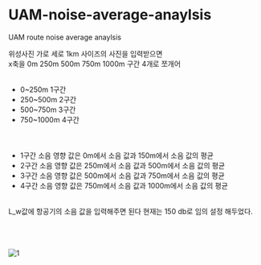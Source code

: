 # UAM-noise-average-anaylsis
UAM route noise average anaylsis

위성사진 가로 세로 1km 사이즈의 사진을 입력받으면  <br>
x축을 0m 250m 500m 750m 1000m 구간 4개로 쪼개어 <br> <br>
- 0~250m 1구간 <br>
- 250~500m 2구간 <br>
- 500~750m 3구간 <br>
- 750~1000m 4구간 <br>
 <br> <br> <br>
- 1구간 소음 영향 값은 0m에서 소음 값과 150m에서 소음 값의 평균 <br>
- 2구간 소음 영향 값은 250m에서 소음 값과 500m에서 소음 값의 평균 <br>
- 3구간 소음 영향 값은 500m에서 소음 값과 750m에서 소음 값의 평균 <br>
- 4구간 소음 영향 값은 750m에서 소음 값과 1000m에서 소음 값의 평균 <br>
 <br>
L_w값에 항공기의 소음 값을 입력해주면 된다 현재는 150 db로 임의 설정 해두었다.

 <br> <br> <br>
![1](결과.png)
